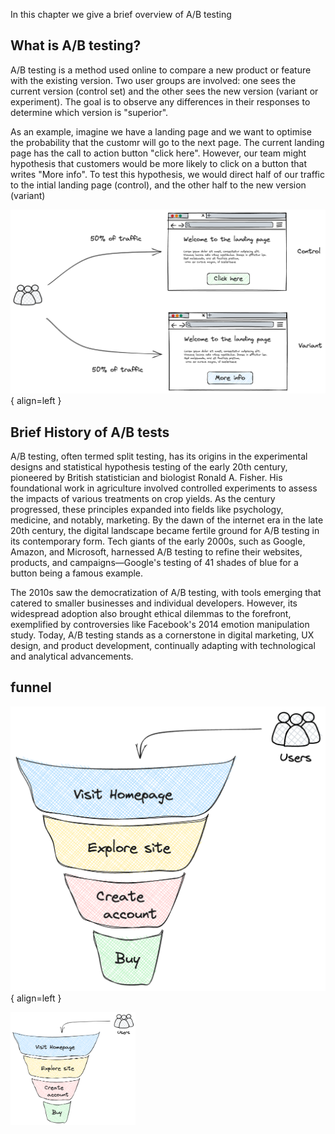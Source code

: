 In this chapter we give a brief overview of A/B testing

## What is A/B testing?

A/B testing is a method used online to compare a new product or feature with the existing version. Two user groups are involved: one sees the current version (control set) and the other sees the new version (variant or experiment). The goal is to observe any differences in their responses to determine which version is "superior".

As an example, imagine we have a landing page and we want to optimise the probability that the customr will go to the next page. The current landing page has the call to action button "click here". However, our team might hypothesis that customers would be more likely to click on a button that writes "More info". To test this hypothesis, we would direct half of our traffic to the intial landing page (control), and the other half to the new version (variant)

![Image title](images/ab_intro.png){ align=left }

## Brief History of A/B tests

A/B testing, often termed split testing, has its origins in the experimental designs and statistical hypothesis testing of the early 20th century, pioneered by British statistician and biologist Ronald A. Fisher. His foundational work in agriculture involved controlled experiments to assess the impacts of various treatments on crop yields. As the century progressed, these principles expanded into fields like psychology, medicine, and notably, marketing. By the dawn of the internet era in the late 20th century, the digital landscape became fertile ground for A/B testing in its contemporary form. Tech giants of the early 2000s, such as Google, Amazon, and Microsoft, harnessed A/B testing to refine their websites, products, and campaigns—Google's testing of 41 shades of blue for a button being a famous example. 

The 2010s saw the democratization of A/B testing, with tools emerging that catered to smaller businesses and individual developers. However, its widespread adoption also brought ethical dilemmas to the forefront, exemplified by controversies like Facebook's 2014 emotion manipulation study. Today, A/B testing stands as a cornerstone in digital marketing, UX design, and product development, continually adapting with technological and analytical advancements.

## funnel

![Image title](images/funnel.png){ align=left }

<img src="images/funnel.png" alt="Image title" width="200">
